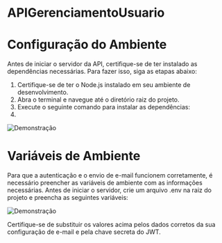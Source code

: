# APIGerenciamentoUsuario

# Configuração do Ambiente

Antes de iniciar o servidor da API, certifique-se de ter instalado as dependências necessárias. Para fazer isso, siga as etapas abaixo:


   1. Certifique-se de ter o Node.js instalado em seu ambiente de desenvolvimento.
   2. Abra o terminal e navegue até o diretório raiz do projeto.
   3. Execute o seguinte comando para instalar as dependências:
   4. 
    
  <img src="https://github.com/TRQ10/rdm.images/blob/main/install.png" alt="Demonstração">
  
  
# Variáveis de Ambiente
  
  
Para que a autenticação e o envio de e-mail funcionem corretamente, é necessário preencher as variáveis de ambiente com as informações necessárias. Antes de iniciar o servidor, crie um arquivo .env na raiz do projeto e preencha as seguintes variáveis:


<img src="https://github.com/TRQ10/rdm.images/blob/main/ENV.png" alt="Demonstração">


Certifique-se de substituir os valores acima pelos dados corretos da sua configuração de e-mail e pela chave secreta do JWT.

